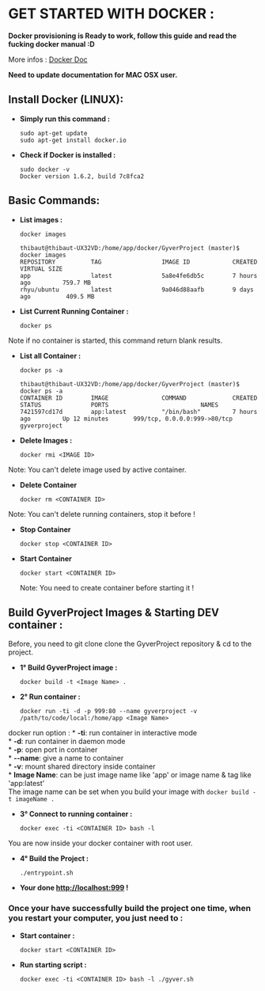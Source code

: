 # GET STARTED WITH DOCKER :

**Docker provisioning is Ready to work, follow this guide and read the fucking docker manual :D**

More infos :
[Docker Doc](https://docs.docker.com/)

**Need to update documentation for MAC OSX user.**

## Install Docker (LINUX):

* **Simply run this command :**  
    ```
    sudo apt-get update  
    sudo apt-get install docker.io
    ```
 
* **Check if Docker is installed :**  
    ```
    sudo docker -v
    Docker version 1.6.2, build 7c8fca2
    ```

## Basic Commands:  

* **List images :**  
    ```
    docker images
    ```
 
    ```
    thibaut@thibaut-UX32VD:/home/app/docker/GyverProject (master)$  docker images
    REPOSITORY          TAG                 IMAGE ID            CREATED             VIRTUAL SIZE
    app                 latest              5a8e4fe6db5c        7 hours ago         759.7 MB
    rhyu/ubuntu         latest              9a046d88aafb        9 days ago          409.5 MB
    ```
  
* **List Current Running Container :**  
    ```
    docker ps
    ```
 
 Note if no container is started, this command return blank results.
 
* **List all Container :**  
    ```
    docker ps -a
    ```

    ```
    thibaut@thibaut-UX32VD:/home/app/docker/GyverProject (master)$ docker ps -a
    CONTAINER ID        IMAGE               COMMAND             CREATED             STATUS              PORTS                          NAMES
    7421597cd17d        app:latest          "/bin/bash"         7 hours ago         Up 12 minutes       999/tcp, 0.0.0.0:999->80/tcp   gyverproject    
    ```

* **Delete Images :**  
    ```
    docker rmi <IMAGE ID>
    ```
 
 Note: You can't delete image used by active container.
 
* **Delete Container**  
    ```
    docker rm <CONTAINER ID>
    ```
 
 Note: You can't delete running containers, stop it before !
 
* **Stop Container**  
    ```
    docker stop <CONTAINER ID>
    ```

* **Start Container**  
    ```
    docker start <CONTAINER ID>
    ```
  
  Note: You need to create container before starting it !

## Build GyverProject Images & Starting DEV container :  

Before, you need to git clone clone the GyverProject repository & cd to the project.

* **1° Build GyverProject image :**  
    ```
    docker build -t <Image Name> .
    ```
  
* **2° Run container :**  
    ```
    docker run -ti -d -p 999:80 --name gyverproject -v /path/to/code/local:/home/app <Image Name>
    ```
 
 docker run option :
    * **-ti**: run container in interactive mode  
    * **-d**: run container in daemon mode  
    * **-p**: open port in container  
    * **--name**: give a name to container  
    * **-v**: mount shared directory inside container  
    * **Image Name**: can be just image name like 'app' or image name & tag like 'app:latest'   
    The image name can be set when you build your image with `docker build -t imageName .` 
 
* **3° Connect to running container :**  
    ```
    docker exec -ti <CONTAINER ID> bash -l
    ```

 You are now inside your docker container with root user.
 
* **4° Build the Project :**  
    ```
    ./entrypoint.sh
    ```

* **Your done [http://localhost:999](http://localhost:999) !**

### Once your have successfully build the project one time, when you restart your computer, you just need to :
 
* **Start container :**  
    ```
    docker start <CONTAINER ID>
    ```

* **Run starting script :**  
    ```
    docker exec -ti <CONTAINER ID> bash -l ./gyver.sh
    ```
